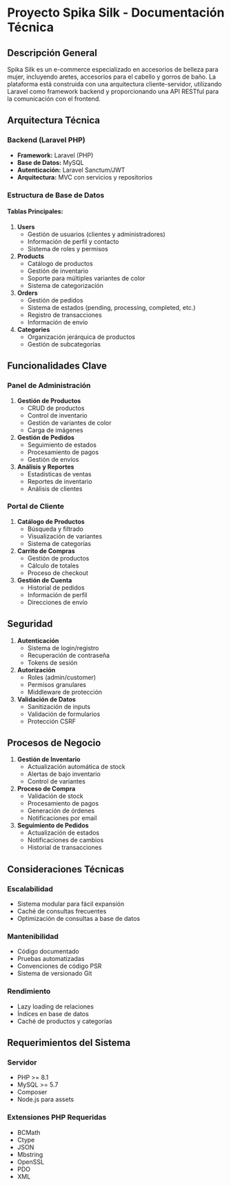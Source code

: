 <h1>Proyecto Spika Silk - Documentación Técnica</h1>

<div class="section">
        <h2>Descripción General</h2>
        <p>Spika Silk es un e-commerce especializado en accesorios de belleza para mujer, incluyendo aretes, accesorios para el cabello y gorros de baño. La plataforma está construida con una arquitectura cliente-servidor, utilizando Laravel como framework backend y proporcionando una API RESTful para la comunicación con el frontend.</p>
</div>

<div class="section">
    <h2>Arquitectura Técnica</h2>
    <h3>Backend (Laravel PHP)</h3>
        <ul>
            <li><strong>Framework:</strong> Laravel (PHP)</li>
            <li><strong>Base de Datos:</strong> MySQL</li>
            <li><strong>Autenticación:</strong> Laravel Sanctum/JWT</li>
            <li><strong>Arquitectura:</strong> MVC con servicios y repositorios</li>
        </ul>
    <h3>Estructura de Base de Datos</h3>
    <h4>Tablas Principales:</h4>
        <ol>
            <li>
                <strong>Users</strong>
                <ul>
                    <li>Gestión de usuarios (clientes y administradores)</li>
                    <li>Información de perfil y contacto</li>
                    <li>Sistema de roles y permisos</li>
                </ul>
            </li>
            <li>
                <strong>Products</strong>
                <ul>
                    <li>Catálogo de productos</li>
                    <li>Gestión de inventario</li>
                    <li>Soporte para múltiples variantes de color</li>
                    <li>Sistema de categorización</li>
                </ul>
            </li>
            <li>
                <strong>Orders</strong>
                <ul>
                    <li>Gestión de pedidos</li>
                    <li>Sistema de estados (pending, processing, completed, etc.)</li>
                    <li>Registro de transacciones</li>
                    <li>Información de envío</li>
                </ul>
            </li>
            <li>
                <strong>Categories</strong>
                <ul>
                    <li>Organización jerárquica de productos</li>
                    <li>Gestión de subcategorías</li>
                </ul>
            </li>
        </ol>
</div>

<div class="section">
    <h2>Funcionalidades Clave</h2>
    <h3>Panel de Administración</h3>
    <ol>
            <li>
                <strong>Gestión de Productos</strong>
                <ul>
                    <li>CRUD de productos</li>
                    <li>Control de inventario</li>
                    <li>Gestión de variantes de color</li>
                    <li>Carga de imágenes</li>
                </ul>
            </li>
            <li>
                <strong>Gestión de Pedidos</strong>
                <ul>
                    <li>Seguimiento de estados</li>
                    <li>Procesamiento de pagos</li>
                    <li>Gestión de envíos</li>
                </ul>
            </li>
            <li>
                <strong>Análisis y Reportes</strong>
                <ul>
                    <li>Estadísticas de ventas</li>
                    <li>Reportes de inventario</li>
                    <li>Análisis de clientes</li>
                </ul>
            </li>
        </ol>

<h3>Portal de Cliente</h3>
        <ol>
            <li>
                <strong>Catálogo de Productos</strong>
                <ul>
                    <li>Búsqueda y filtrado</li>
                    <li>Visualización de variantes</li>
                    <li>Sistema de categorías</li>
                </ul>
            </li>
            <li>
                <strong>Carrito de Compras</strong>
                <ul>
                    <li>Gestión de productos</li>
                    <li>Cálculo de totales</li>
                    <li>Proceso de checkout</li>
                </ul>
            </li>
            <li>
                <strong>Gestión de Cuenta</strong>
                <ul>
                    <li>Historial de pedidos</li>
                    <li>Información de perfil</li>
                    <li>Direcciones de envío</li>
                </ul>
            </li>
        </ol>
</div>

<div class="section">
        <h2>Seguridad</h2>
        <ol>
            <li>
                <strong>Autenticación</strong>
                <ul>
                    <li>Sistema de login/registro</li>
                    <li>Recuperación de contraseña</li>
                    <li>Tokens de sesión</li>
                </ul>
            </li>
            <li>
                <strong>Autorización</strong>
                <ul>
                    <li>Roles (admin/customer)</li>
                    <li>Permisos granulares</li>
                    <li>Middleware de protección</li>
                </ul>
            </li>
            <li>
                <strong>Validación de Datos</strong>
                <ul>
                    <li>Sanitización de inputs</li>
                    <li>Validación de formularios</li>
                    <li>Protección CSRF</li>
                </ul>
            </li>
        </ol>
</div>

<div class="section">
        <h2>Procesos de Negocio</h2>
        <ol>
            <li>
                <strong>Gestión de Inventario</strong>
                <ul>
                    <li>Actualización automática de stock</li>
                    <li>Alertas de bajo inventario</li>
                    <li>Control de variantes</li>
                </ul>
            </li>
            <li>
                <strong>Proceso de Compra</strong>
                <ul>
                    <li>Validación de stock</li>
                    <li>Procesamiento de pagos</li>
                    <li>Generación de órdenes</li>
                    <li>Notificaciones por email</li>
                </ul>
            </li>
            <li>
                <strong>Seguimiento de Pedidos</strong>
                <ul>
                    <li>Actualización de estados</li>
                    <li>Notificaciones de cambios</li>
                    <li>Historial de transacciones</li>
                </ul>
            </li>
        </ol>
</div>

<div class="section">
    <h2>Consideraciones Técnicas</h2>
    <h3>Escalabilidad</h3>
        <ul>
            <li>Sistema modular para fácil expansión</li>
            <li>Caché de consultas frecuentes</li>
            <li>Optimización de consultas a base de datos</li>
        </ul>
    <h3>Mantenibilidad</h3>
    <ul>
            <li>Código documentado</li>
            <li>Pruebas automatizadas</li>
            <li>Convenciones de código PSR</li>
            <li>Sistema de versionado Git</li>
        </ul>
    <h3>Rendimiento</h3>
        <ul>
            <li>Lazy loading de relaciones</li>
            <li>Índices en base de datos</li>
            <li>Caché de productos y categorías</li>
        </ul>
</div>

<div class="section">
    <h2>Requerimientos del Sistema</h2>
    <h3>Servidor</h3>
        <ul>
            <li>PHP >= 8.1</li>
            <li>MySQL >= 5.7</li>
            <li>Composer</li>
            <li>Node.js para assets</li>
        </ul>
    <h3>Extensiones PHP Requeridas</h3>
        <ul>
            <li>BCMath</li>
            <li>Ctype</li>
            <li>JSON</li>
            <li>Mbstring</li>
            <li>OpenSSL</li>
            <li>PDO</li>
            <li>XML</li>
        </ul>
</div>
